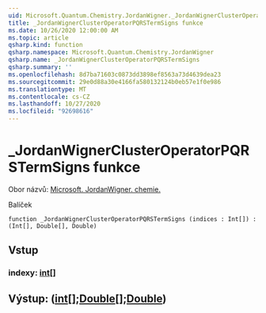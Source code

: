 ```yaml
---
uid: Microsoft.Quantum.Chemistry.JordanWigner._JordanWignerClusterOperatorPQRSTermSigns
title: _JordanWignerClusterOperatorPQRSTermSigns funkce
ms.date: 10/26/2020 12:00:00 AM
ms.topic: article
qsharp.kind: function
qsharp.namespace: Microsoft.Quantum.Chemistry.JordanWigner
qsharp.name: _JordanWignerClusterOperatorPQRSTermSigns
qsharp.summary: ''
ms.openlocfilehash: 8d7ba71603c0873dd3898ef8563a73d4639dea23
ms.sourcegitcommit: 29e0d88a30e4166fa580132124b0eb57e1f0e986
ms.translationtype: MT
ms.contentlocale: cs-CZ
ms.lasthandoff: 10/27/2020
ms.locfileid: "92698616"
---
```

# <a name="_jordanwignerclusteroperatorpqrstermsigns-function"></a>_JordanWignerClusterOperatorPQRSTermSigns funkce

Obor názvů: [Microsoft. JordanWigner. chemie.](xref:Microsoft.Quantum.Chemistry.JordanWigner)

Balíček [](https://nuget.org/packages/)




```qsharp
function _JordanWignerClusterOperatorPQRSTermSigns (indices : Int[]) : (Int[], Double[], Double)
```


## <a name="input"></a>Vstup

### <a name="indices--int"></a>indexy: [int](xref:microsoft.quantum.lang-ref.int)[]





## <a name="output--intdoubledouble"></a>Výstup: ([int](xref:microsoft.quantum.lang-ref.int)[];[Double](xref:microsoft.quantum.lang-ref.double)[];[Double](xref:microsoft.quantum.lang-ref.double))

